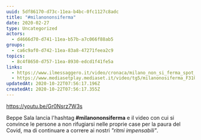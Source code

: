 ```yaml
---
uuid: 5df86170-d73c-11ea-b4bc-0fc1127c8adc
title: "#milanononsiferma"
date: 2020-02-27
type: Uncategorized
actors:
  - d4666d70-d741-11ea-b57b-a7c066f88ab5
groups:
  - ca6c9af0-d742-11ea-83a8-47271feea2c9
topics:
  - 8c4f8650-d757-11ea-8930-edcd1f41fe5a
links:
  - https://www.ilmessaggero.it/video/cronaca/milano_non_si_ferma_spot_di_beppe_sala_sulla_citta_reagisce_al_coronavirus-5078519.html
  - https://www.mediasetplay.mediaset.it/video/tg5/milanonosiferma_F310153701231C04
updatedAt: 2020-10-22T07:56:17.196Z
createdAt: 2020-10-22T07:56:17.355Z
---
```

<!-- #milanononsiferma -->
<https://youtu.be/Gr0Nsrz7W3s>

Beppe Sala lancia l'hashtag **#milanononsiferma** e il video con cui si convince le persone a non rifugiarsi nelle proprie case per la paura del Covid, ma di continuare a correre ai nostri *"ritmi impensabili"*.